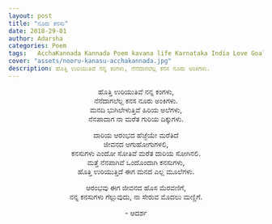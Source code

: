```yaml
---
layout: post
title: "ನೂರು ಕನಸು"
date: 2018-29-01
author: Adarsha
categories: Poem
tags:	AcchaKannada Kannada Poem kavana life Karnataka India Love Goal Achivement Dreams Path Life guri kanasu aim
cover: "assets/nooru-kanasu-acchakannada.jpg"
description: ಹೊತ್ತಿ ಉರಿಯುತಿವೆ ನನ್ನ ಕಂಗಳು, ನೆನೆದಾಗಲೆಲ್ಲ ಕನಸ ನೂರು ಅಂಕಿಗಳು.
---
```


<p align ="center">ಹೊತ್ತಿ ಉರಿಯುತಿವೆ ನನ್ನ ಕಂಗಳು,<br>
ನೆನೆದಾಗಲೆಲ್ಲ ಕನಸ ನೂರು ಅಂಕಿಗಳು.<br>
ಮನದಿ ಭುಗಿಲೇಳುತ್ತಿವೆ ಹಿರಿಯ ಅಲೆಗಳು,<br>
ನೆನಪಾದಾಗ ನಾ ಮರೆತ ಗುರಿಯ ದಿಕ್ಕುಗಳು.</p><!--more-->

<p align ="center">ದಾರಿಯ ಆರಂಭದ ಹೆಜ್ಜೆಯೇ ಮರೆತಿದೆ<br>
ಜೀವನದ ಆಗುಹೋಗುಗಳಲಿ,<br>
ಕನಸುಗಳು ಎಂದೋ ಸೋತಿವೆ ಮರೆತ ದಾರಿಯ ಸೋಗಿನಲಿ.<br>
ಮತ್ತೆ ನೆನಪಾಗಿವೆ ಒಂದೊಂದಾಗಿ ಕನಸುಗಳು,<br>
ಹೊತ್ತಿ ಉರಿಯುತ್ತಿದೆ ಈಗ ಮನದ ಎಲ್ಲ ಮೂಲೆಗಳು.</p>

<p align ="center">ಆರಂಭವು ಈಗ ಜೀವನದ ಹೊಸ ಮೆರವಣಿಗೆ,<br>
ನನ್ನ ಕನಸುಗಳು ಗೆಲ್ಲುವುದು, ನಾ ಸೇರುವ ಮೊದಲು ಮಣ್ಣಿಗೆ.</p>

<p align ="center">- ಆದರ್ಶ</p>
